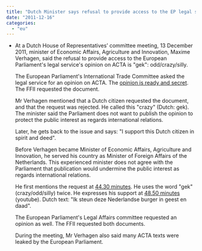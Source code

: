 ```yaml
---
title: "Dutch Minister says refusal to provide access to the EP legal service's opinion on ACTA is \"odd/crazy\""
date: "2011-12-16"
categories: 
  - "eu"
---
```


- At a Dutch House of Representatives’ committee meeting, 13 December 2011, minister of Economic Affairs, Agriculture and Innovation, Maxime Verhagen, said the refusal to provide access to the European Parliament's legal service's opinion on ACTA is "gek": odd/crazy/silly.
    
    The European Parliament's International Trade Committee asked the legal service for an opinion on ACTA. The [opinion is ready and secret](http://acta.ffii.org/?p=904). The FFII requested the document.
    
    Mr Verhagen mentioned that a Dutch citizen requested the document, and that the request was rejected. He called this "crazy" (Dutch: gek). The minister said the Parliament does not want to publish the opinion to protect the public interest as regards international relations.
    
    Later, he gets back to the issue and says: "I support this Dutch citizen in spirit and deed".
    
    Before Verhagen became Minister of Economic Affairs, Agriculture and Innovation, he served his country as Minister of Foreign Affairs of the Netherlands. This experienced minister does not agree with the Parliament that publication would undermine the public interest as regards international relations.
    
    He first mentions the request at [44.30 minutes](http://www.youtube.com/watch?v=HBzTxkASj8k&t=44m30s). He uses the word "gek" (crazy/odd/silly) twice. He expresses his support at [48.50 minutes](http://www.youtube.com/watch?v=HBzTxkASj8k&t=48m40s) (youtube). Dutch text: "Ik steun deze Nederlandse burger in geest en daad".
    
    The European Parliament's Legal Affairs committee requested an opinion as well. The FFII requested both documents.
    
    During the meeting, Mr Verhagen also said many ACTA texts were leaked by the European Parliament.
